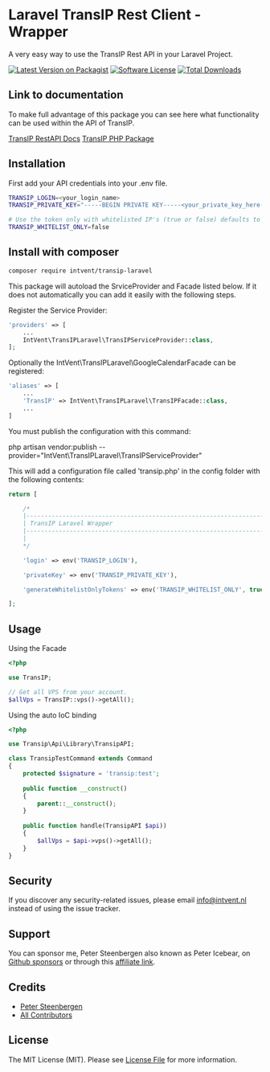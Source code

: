 # Laravel TransIP Rest Client - Wrapper

A very easy way to use the TransIP Rest API in your Laravel Project.

[![Latest Version on Packagist](https://img.shields.io/packagist/v/intvent/transip-laravel.svg?style=flat-square)](https://packagist.org/packages/intvent/transip-laravel)
[![Software License](https://img.shields.io/badge/license-MIT-brightgreen.svg?style=flat-square)](LICENSE.md)
[![Total Downloads](https://img.shields.io/packagist/dt/intvent/transip-laravel.svg?style=flat-square)](https://packagist.org/packages/intvent/transip-laravel)

## Link to documentation

To make full advantage of this package you can see here what functionality can be used within the API of TransIP.

[TransIP RestAPI Docs](https://api.transip.nl/rest/docs.html)
[TransIP PHP Package](https://github.com/transip/transip-api-php)

## Installation

First add your API credentials into your .env file.
```bash
TRANSIP_LOGIN=<your_login_name>
TRANSIP_PRIVATE_KEY="-----BEGIN PRIVATE KEY-----<your_private_key_here-----END PRIVATE KEY-----"

# Use the token only with whitelisted IP's (true or false) defaults to true.  
TRANSIP_WHITELIST_ONLY=false
```

## Install with composer

```bash
composer require intvent/transip-laravel
```

This package will autoload the SrviceProvider and Facade listed below. If it does not automatically you can add it easily with the following steps.

Register the Service Provider:
```php
'providers' => [
    ...
    IntVent\TransIPLaravel\TransIPServiceProvider::class,
];
```

Optionally the IntVent\TransIPLaravel\GoogleCalendarFacade can be registered:
```php
'aliases' => [
	...
    'TransIP' => IntVent\TransIPLaravel\TransIPFacade::class,
    ...
]
```

You must publish the configuration with this command:

php artisan vendor:publish --provider="IntVent\TransIPLaravel\TransIPServiceProvider"

This will add a configuration file called 'transip.php' in the config folder with the following contents:

```php
return [

    /*
    |--------------------------------------------------------------------------
    | TransIP Laravel Wrapper
    |--------------------------------------------------------------------------
    |
    */

    'login' => env('TRANSIP_LOGIN'),

    'privateKey' => env('TRANSIP_PRIVATE_KEY'),

    'generateWhitelistOnlyTokens' => env('TRANSIP_WHITELIST_ONLY', true),

];
```

## Usage

Using the Facade
```php
<?php

use TransIP;

// Get all VPS from your account.
$allVps = TransIP::vps()->getAll();
```

Using the auto IoC binding

```php
<?php

use Transip\Api\Library\TransipAPI;

class TransipTestCommand extends Command
{
    protected $signature = 'transip:test';
    
    public function __construct()
    {
        parent::__construct();
    }
    
    public function handle(TransipAPI $api))
    {
        $allVps = $api->vps()->getAll();
    }
}
```

## Security

If you discover any security-related issues, please email info@intvent.nl instead of using the issue tracker.

## Support

You can sponsor me, Peter Steenbergen also known as Peter Icebear, on [Github sponsors](https://github.com/sponsors/petericebear) or through this [affiliate link](https://bit.ly/TransIP-VPS).  

## Credits

- [Peter Steenbergen](https://github.com/petericebear)
- [All Contributors](../../contributors)

## License

The MIT License (MIT). Please see [License File](LICENSE.md) for more information.